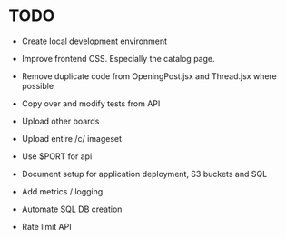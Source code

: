# TODO

- Create local development environment
- Improve frontend CSS. Especially the catalog page. 
- Remove duplicate code from OpeningPost.jsx and Thread.jsx where possible
- Copy over and modify tests from API
- Upload other boards
- Upload entire /c/ imageset
- Use $PORT for api

- Document setup for application deployment, S3 buckets and SQL
- Add metrics / logging

- Automate SQL DB creation
- Rate limit API 
